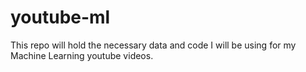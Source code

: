 # youtube-ml
This repo will hold the necessary data and code I will be using for my Machine Learning youtube videos.
